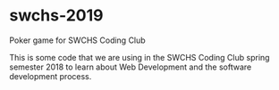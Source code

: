 # swchs-2019
Poker game for SWCHS Coding Club

This is some code that we are using in the SWCHS Coding Club spring semester 2018 to learn about Web Development and the software development process. 
